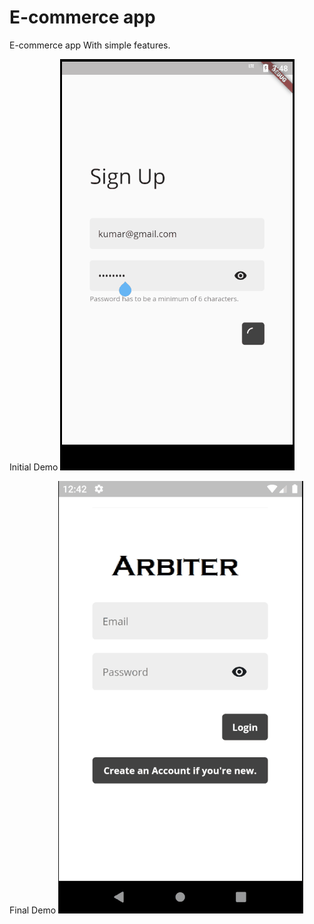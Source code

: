 # E-commerce app

E-commerce app With simple features.

Initial Demo 
![Farmers Market Finder Demo](demo/appdemo.gif)


Final Demo
![Farmers Market Finder Demo](demo/appdemo1.gif)
